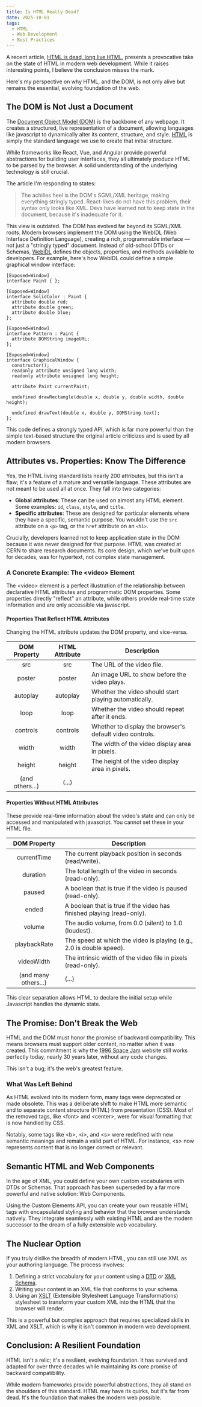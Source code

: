 ```yaml
---
title: Is HTML Really Dead?
date: 2025-10-01
tags:
  - HTML
  - Web Development
  - Best Practices
---
```


A recent article, [HTML is dead, long live HTML](https://acko.net/blog/html-is-dead-long-live-html/), presents a provocative take on the state of HTML in modern web development. While it raises interesting points, I believe the conclusion misses the mark.

Here's my perspective on why HTML, and the DOM, is not only alive but remains the essential, evolving foundation of the web.

## The DOM is Not Just a Document

The [Document Object Model (DOM)](https://dom.spec.whatwg.org/) is the backbone of any webpage. It creates a structured, live representation of a document, allowing languages like javascript to dynamically alter its content, structure, and style. [HTML](https://html.spec.whatwg.org/) is simply the standard language we use to create that initial structure.

While frameworks like React, Vue, and Angular provide powerful abstractions for building user interfaces, they all ultimately produce HTML to be parsed by the browser. A solid understanding of the underlying technology is still crucial.

The article I'm responding to states:

> The achilles heel is the DOM's SGML/XML heritage, making everything stringly typed. React-likes do not have this problem, their syntax only looks like XML. Devs have learned not to keep state in the document, because it's inadequate for it.

This view is outdated. The DOM has evolved far beyond its SGML/XML roots. Modern browsers implement the DOM using the WebIDL (Web Interface Definition Language), creating a rich, programmable interface &mdash; not just a "stringly typed" document. Instead of old-school DTDs or Schemas, [WebIDL](https://webidl.spec.whatwg.org/) defines the objects, properties, and methods available to developers. For example, here's how WebIDL could define a simple graphical window interface:

```webidl
[Exposed=Window]
interface Paint { };

[Exposed=Window]
interface SolidColor : Paint {
  attribute double red;
  attribute double green;
  attribute double blue;
};

[Exposed=Window]
interface Pattern : Paint {
  attribute DOMString imageURL;
};

[Exposed=Window]
interface GraphicalWindow {
  constructor();
  readonly attribute unsigned long width;
  readonly attribute unsigned long height;

  attribute Paint currentPaint;

  undefined drawRectangle(double x, double y, double width, double height);

  undefined drawText(double x, double y, DOMString text);
};
```

This code defines a strongly typed API, which is far more powerful than the simple text-based structure the original article criticizes and is used by all modern browsers.

## Attributes vs. Properties: Know The Difference

Yes, the HTML living standard lists nearly 200 attributes, but this isn't a flaw; it's a feature of a mature and versatile language. These attributes are not meant to be used all at once. They fall into two categories:

* **Global attributes**: These can be used on almost any HTML element. Some examples: `id`, `class`, `style`, and `title`.
* **Specific attributes**: These are designed for particular elements where they have a specific, semantic purpose. You wouldn't use the `src` attribute on a `<p>` tag, or the `href` attribute on an `<h1>`.

Crucially, developers learned not to keep application state in the DOM because it was never designed for that purpose. HTML was created at CERN to share research documents. Its core design, which we've built upon for decades, was for hypertext, not complex state management.

### A Concrete Example: The &lt;video> Element

The &lt;video> element is a perfect illustration of the relationship between declarative HTML attributes and programmatic DOM properties. Some properties directly "reflect" an attribute, while others provide real-time state information and are only accessible via javascript.

#### Properties That Reflect HTML Attributes

Changing the HTML attribute updates the DOM property, and vice-versa.

| DOM Property | HTML Attribute | Description |
|:---: | :---:| --- |
| src | src | The URL of the video file. |
| poster | poster | An image URL to show before the video plays. |
| autoplay | autoplay | Whether the video should start playing automatically. |
| loop | loop | Whether the video should repeat after it ends. |
| controls | controls | Whether to display the browser's default video controls. |
| width | width | The width of the video display area in pixels. |
| height | height | The height of the video display area in pixels. |
|(and others...) | (...) | |

#### Properties Without HTML Attributes

These provide real-time information about the video's state and can only be accessed and manipulated with javascript. You cannot set these in your HTML file.

| DOM Property | Description |
|:---: | --- |
| currentTime | The current playback position in seconds (read/write). |
| duration | The total length of the video in seconds (read-only). |
| paused | A boolean that is true if the video is paused (read-only). |
| ended | A boolean that is true if the video has finished playing (read-only). |
| volume | The audio volume, from 0.0 (silent) to 1.0 (loudest). |
| playbackRate | The speed at which the video is playing (e.g., 2.0 is double speed). |
| videoWidth | The intrinsic width of the video file in pixels (read-only). |
| (and many others...) | (...) |

This clear separation allows HTML to declare the initial setup while Javascript handles the dynamic state.

## The Promise: Don't Break the Web

HTML and the DOM must honor the promise of backward compatibility. This means browsers must support older content, no matter when it was created. This commitment is why the [1996 Space Jam](https://www.spacejam.com/1996/) website still works perfectly today, nearly 30 years later, without any code changes.

This isn't a bug; it's the web's greatest feature.

### What Was Left Behind

As HTML evolved into its modern form, many tags were deprecated or made obsolete. This was a deliberate shift to make HTML more semantic and to separate content structure (HTML) from presentation (CSS). Most of the removed tags, like &lt;font> and &lt;center>, were for visual formatting that is now handled by CSS.

Notably, some tags like &lt;b>, &lt;i>, and &lt;s> were redefined with new semantic meanings and remain a valid part of HTML. For instance, &lt;s> now represents content that is no longer correct or relevant.

## Semantic HTML and Web Components

In the age of XML, you could define your own custom vocabularies with DTDs or Schemas. That approach has been superseded by a far more powerful and native solution: Web Components.

Using the Custom Elements API, you can create your own reusable HTML tags with encapsulated styling and behavior that the browser understands natively. They integrate seamlessly with existing HTML and are the modern successor to the dream of a fully extensible web vocabulary.

## The Nuclear Option

If you truly dislike the breadth of modern HTML, you can still use XML as your authoring language. The process involves:

1. Defining a strict vocabulary for your content using a [DTD](https://www.tutorialspoint.com/dtd/index.htm) or [XML Schema](https://www.w3.org/TR/xmlschema11-1/).
2. Writing your content in an XML file that conforms to your schema.
3. Using an [XSLT](https://www.w3.org/TR/xslt-30/) (Extensible Stylesheet Language Transformations) stylesheet to transform your custom XML into the HTML that the browser will render.

This is a powerful but complex approach that requires specialized skills in XML and XSLT, which is why it isn't common in modern web development.

## Conclusion: A Resilient Foundation

HTML isn't a relic; it's a resilient, evolving foundation. It has survived and adapted for over three decades while maintaining its core promise of backward compatibility.

While modern frameworks provide powerful abstractions, they all stand on the shoulders of this standard. HTML may have its quirks, but it's far from dead. It's the foundation that makes the modern web possible.
